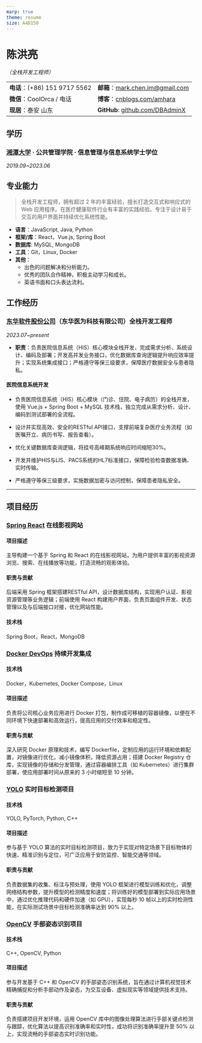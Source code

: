```yaml
---
marp: true
theme: resume 
size: A4D150
---
```


# 陈洪亮

*（全栈开发工程师）*

|                              |                                          |
| ---------------------------- | ---------------------------------------- |
| **电话**：(+86) 151 9717 5562     | **邮箱**：<mark.chen.im@gmail.com>         |
| **微信**：CoolOrca / 电话 | **博客**：[cnblogs.com/amhara][blog]      |
| **现居**：泰安 山东              | **GitHub**: [github.com/DBAdminX][github] |

[blog]: <https://www.cnblogs.com/amhara>
[github]: <https://github.com/DBAdminX>

## 学历

### [湘潭大学][XTU] · 公共管理学院 · 信息管理与信息系统学士学位

[XTU]: <https://www.xtu.edu.cn/>

*2019.09~2023.06*

## 专业能力

> 全栈开发工程师，拥有超过 2 年的丰富经验，擅长打造交互式和响应式的 Web 应用程序。在医疗健康软件行业有丰富的实践经验。专注于设计易于交互的用户界面并持续优化系统性能。

- **语言**：JavaScript, Java, Python
- **框架/库**：React，Vue.js, Spring Boot
- **数据库**: MySQL, MongoDB
- **工具**：Git，Linux, Docker
- **其他**：
  - 出色的问题解决和分析能力。
  - 优秀的团队合作精神，积极主动学习和成长。
  - 英语书面和口头表达流利。

## 工作经历

### [东华软件股份公司][com]（东华医为科技有限公司）全栈开发工程师

[com]: <https://www.dhcc.com.cn/>

*2023.07~present*

- **职责**：负责医院信息系统（HIS）核心模块全栈开发，完成需求分析、系统设计、编码及部署；开发高并发业务接口，优化数据库查询逻辑提升响应效率提升；实现系统集成接口；严格遵守等保三级要求，保障医疗数据安全与患者隐私。

#### 医院信息系统开发

- 负责医院信息系统（HIS）核心模块（门诊、住院、电子病历）的全栈开发，使用 Vue.js + Spring Boot + MySQL 技术栈，独立完成从需求分析、设计、编码到测试部署的全流程。

- 设计并实现高效、安全的RESTful API接口，支撑前端复杂医疗业务流程（如医嘱开立、病历书写、报告查看）。

- 优化关键数据库查询逻辑，将挂号高峰期系统响应时间缩短30%。

- 开发并维护HIS与LIS、PACS系统的HL7标准接口，保障检验检查数据准确、实时传输。

- 严格遵守等保三级要求，实施数据加密与访问控制，保障患者隐私安全。

----

## 项目经历

### [Spring React][Spring] 在线影视网站

[Spring]: <https://github.com/DBAdminX/moviedb>

#### 项目描述

主导构建一个基于 Spring 和 React 的在线影视网站，为用户提供丰富的影视资源浏览、搜索、在线播放等功能，打造流畅的观影体验。

#### 职责与贡献

后端采用 Spring 框架搭建RESTful API，设计数据库结构，实现用户认证、影视资源管理等业务逻辑；前端使用 React 构建用户界面，负责页面组件开发、状态管理以及与后端接口对接，优化网站性能。

#### 技术栈

Spring Boot，React，MongoDB

### [Docker DevOps][Docker] 持续开发集成

[Docker]: <https://github.com/DBAdminX/moviedb>

#### 技术栈

Docker，Kubernetes, Docker Compose，Linux

#### 项目描述

负责将公司核心业务应用进行 Docker 打包，制作成可移植的容器镜像，以便在不同环境下快速部署和高效运行，提高应用的交付效率和稳定性。

#### 职责与贡献

深入研究 Docker 原理和技术，编写 Dockerfile，定制应用的运行环境和依赖配置，对镜像进行优化，减小镜像体积，降低资源占用；搭建 Docker Registry 仓库，实现镜像的存储和分发管理，通过容器编排工具（如 Kubernetes）进行集群部署，使应用部署时间从原来的 3 小时缩短至 10 分钟。


### [YOLO][YOLO] 实时目标检测项目

[YOLO]: <https://github.com/DBAdminX/yolo>

#### 技术栈

YOLO, PyTorch, Python, C++

#### 项目描述

参与基于 YOLO 算法的实时目标检测项目，致力于实现对特定场景下目标物体的快速、精准识别与定位，可广泛应用于安防监控、智能交通等领域。

#### 职责与贡献

负责数据集的收集、标注与预处理，使用 YOLO 框架进行模型训练和优化，调整网络结构参数，提升模型的检测精度和速度；将训练好的模型部署到实际应用场景中，通过优化推理代码和硬件加速（如 GPU），实现每秒 10 帧以上的实时检测性能，在实际测试场景中目标检测准确率达到 90% 以上。

### [OpenCV][OpenCV] 手部姿态识别项目

[OpenCV]: <https://github.com/DBAdminX/cv>

#### 技术栈 

C++, OpenCV, Python

#### 项目描述

参与开发基于 C++ 和 OpenCV 的手部姿态识别系统，旨在通过计算机视觉技术精确捕捉和分析手部动作及姿态，为交互设备、虚拟现实等领域提供技术支持。

#### 职责与贡献 

负责搭建项目开发环境，运用 OpenCV 库中的图像处理算法进行手部关键点检测与跟踪，优化算法以提高识别准确率和实时性，成功将识别准确率提升至 50% 以上，实现流畅的手部姿态实时识别功能。

